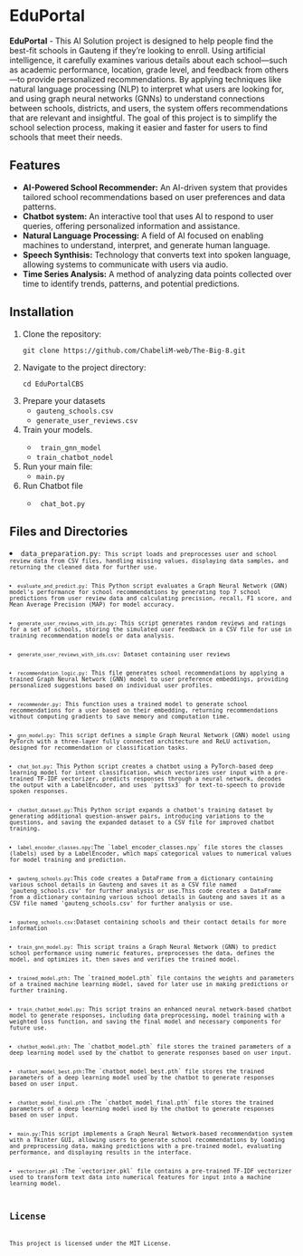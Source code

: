 <!DOCTYPE html>
<html lang="en">

<body>

<h1>EduPortal</h1>

<p><strong>EduPortal</strong> - This AI Solution project is designed to help people find the best-fit schools in Gauteng if they’re looking to enroll. Using artificial intelligence, it carefully examines various details about each school—such as academic performance, location, grade level, and feedback from others—to provide personalized recommendations. By applying techniques like natural language processing (NLP) to interpret what users are looking for, and using graph neural networks (GNNs) to understand connections between schools, districts, and users, the system offers recommendations that are relevant and insightful. The goal of this project is to simplify the school selection process, making it easier and faster for users to find schools that meet their needs.
</p>

<h2>Features</h2>
<ul>
    <li><strong>AI-Powered School Recommender:</strong> An AI-driven system that provides tailored school recommendations based on user preferences and data patterns.</li>
    <li><strong> Chatbot system:</strong> An interactive tool that uses AI to respond to user queries, offering personalized information and assistance.</li>
    <li><strong>Natural Language Processing:</strong> A field of AI focused on enabling machines to understand, interpret, and generate human language.</li>
    <li><strong>Speech Synthisis:</strong> Technology that converts text into spoken language, allowing systems to communicate with users via audio.</li>
    <li><strong> Time Series Analysis:</strong> A method of analyzing data points collected over time to identify trends, patterns, and potential predictions.</li>
   
</ul>

<h2>Installation</h2>
<ol>
    <li>Clone the repository:
        <pre><code>git clone https://github.com/ChabeliM-web/The-Big-8.git</code></pre>
    </li>
    <li>Navigate to the project directory:
        <pre><code>cd EduPortalCBS</code></pre>
    </li>
    <li>Prepare your datasets
        <ul>
            <li><code>gauteng_schools.csv</code></li>
            <li><code>generate_user_reviews.csv</code></li>
        </ul>
    </li>
    <li>Train your models</code>.</li>
        <ul>
            <li><code> train_gnn_model</code></li>
            <li><code>train_chatbot_nodel</code></li>
        </ul>
    <li>Run your main file:
        <ul>
            <li><code>main.py</code></li>
        </ul>
    </li>
    <li>Run Chatbot file</li>
    <ul>
        <li><code> chat_bot.py </code></li>
    </ul>
</ol>

<h2>Files and Directories</h2>
    <li><code>data_preparation.py<code>: This script loads and preprocesses user and school review data from CSV files, handling missing values, displaying data samples, and returning the cleaned data for further use.</li>
    <li><code>evaluate_and_predict.py</code>: This Python script evaluates a Graph Neural Network (GNN) model's performance for school recommendations by generating top 7 school predictions from user review data and calculating precision, recall, F1 score, and Mean Average Precision (MAP) for model accuracy.</li>
    <li><code>generate_user_reviews_with_ids.py</code>: This script generates random reviews and ratings for a set of schools, storing the simulated user feedback in a CSV file for use in training recommendation models or data analysis. </li>
    <li><code>generate_user_reviews_with_ids.csv</code>: Dataset containing user reviews</li>
    <li><code>recommendation_logic.py</code>: This file generates school recommendations by applying a trained Graph Neural Network (GNN) model to user preference embeddings, providing personalized suggestions based on individual user profiles.</li>
    <li><code>recommender.py</code>: This function uses a trained model to generate school recommendations for a user based on their embedding, returning recommendations without computing gradients to save memory and computation time.</li>
    <li><code>gnn_model.py</code>: This script defines a simple Graph Neural Network (GNN) model using PyTorch with a three-layer fully connected architecture and ReLU activation, designed for recommendation or classification tasks.</li>
    <li><code>chat_bot.py</code>: This Python script creates a chatbot using a PyTorch-based deep learning model for intent classification, which vectorizes user input with a pre-trained TF-IDF vectorizer, predicts responses through a neural network, decodes the output with a LabelEncoder, and uses `pyttsx3` for text-to-speech to provide spoken responses.</li>
    <li><code>chatbot_dataset.py</code>:This Python script expands a chatbot's training dataset by generating additional question-answer pairs, introducing variations to the questions, and saving the expanded dataset to a CSV file for improved chatbot training.</li>
    <li><code>label_encoder_classes.npy</code>:The `label_encoder_classes.npy` file stores the classes (labels) used by a LabelEncoder, which maps categorical values to numerical values for model training and prediction.</li>
        <li><code>gauteng_schools.py</code>:This code creates a DataFrame from a dictionary containing various school details in Gauteng and saves it as a CSV file named 'gauteng_schools.csv' for further analysis or use.This code creates a DataFrame from a dictionary containing various school details in Gauteng and saves it as a CSV file named 'gauteng_schools.csv' for further analysis or use.</li>
        <li><code>gauteng_schools.csv</code>:Dataset containing schools and their contact details for more information</li>
    <li><code>train_gnn_model.py</code>: This script trains a Graph Neural Network (GNN) to predict school performance using numeric features, preprocesses the data, defines the model, and optimizes it, then saves and verifies the trained model.</li>
    <li><code>trained_model.pth</code>: The `trained_model.pth` file contains the weights and parameters of a trained machine learning model, saved for later use in making predictions or further training.</li>
    <li><code>train_chatbot_model.py</code>: This script trains an enhanced neural network-based chatbot model to generate responses, including data preprocessing, model training with a weighted loss function, and saving the final model and necessary components for future use.</li>
    <li><code>chatbot_model.pth</code>: The `chatbot_model.pth` file stores the trained parameters of a deep learning model used by the chatbot to generate responses based on user input.</li>
    <li><code>chatbot_model_best.pth</code>:The `chatbot_model_best.pth` file stores the trained parameters of a deep learning model used by the chatbot to generate responses based on user input.</li>
    <li><code>chatbot_model_final.pth </code>:The `chatbot_model_final.pth` file stores the trained parameters of a deep learning model used by the chatbot to generate responses based on user input.</li>
    <li><code>main.py</code>:This script implements a Graph Neural Network-based recommendation system with a Tkinter GUI, allowing users to generate school recommendations by loading and preprocessing data, making predictions with a pre-trained model, evaluating performance, and displaying results in the interface.</li>
    <li><code>vectorizer.pkl </code>:The `vectorizer.pkl` file contains a pre-trained TF-IDF vectorizer used to transform text data into numerical features for input into a machine learning model.</li>

<h2>License</h2>
<p>This project is licensed under the MIT License.</p>

</body>
</html>
